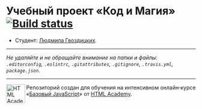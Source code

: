 # Учебный проект «Код и Магия» [![Build status][travis-image]][travis-url]

* Студент: [Людмила Гвоздицких](https://up.htmlacademy.ru/javascript/11/user/143385).

---

_Не удаляйте и не обращайте внимание на папки и файлы:_<br>
_`.editorconfig`, `.eslintrc`, `.gitattributes`, `.gitignore`, `.travis.yml`, `package.json`._

---

<a href="https://htmlacademy.ru/intensive/javascript"><img align="left" width="50" height="50" title="HTML Academy" src="https://up.htmlacademy.ru/static/img/intensive/javascript/logo-for-github.svg"></a>

Репозиторий создан для обучения на интенсивном онлайн‑курсе «[Базовый JavaScript](https://htmlacademy.ru/intensive/javascript)» от [HTML Academy](https://htmlacademy.ru).

[travis-image]: https://travis-ci.org/htmlacademy-javascript/143385-code-and-magick.svg?branch=master
[travis-url]: https://travis-ci.org/htmlacademy-javascript/143385-code-and-magick
